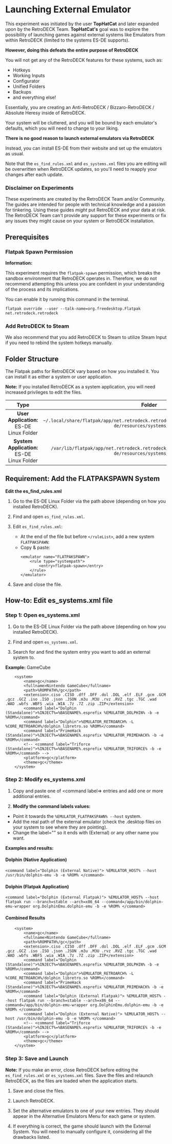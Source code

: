 # Launching External Emulator 

This experiment was initiated by the user **TopHatCat** and later expanded upon by the RetroDECK Team. **TopHatCat's** goal was to explore the possibility of launching games against external systems like Emulators from within RetroDECK (limited to the systems ES-DE supports). 

**However, doing this defeats the entire purpose of RetroDECK** 

You will not get any of the RetroDECK features for these systems, such as: 

- Hotkeys
- Working Inputs 
- Configurator
- Unified Folders
- Backups
- and everything else!

Essentially, you are creating an Anti-RetroDECK / Bizzaro-RetroDECK / Absolute Heresy inside of RetroDECK. 

Your system will be cluttered, and you will be bound by each emulator's defaults, which you will need to change to your liking.

**There is no good reason to launch external emulators via RetroDECK**

Instead, you can install ES-DE from their website and set up the emulators as usual. 

Note that the `es_find_rules.xml` and `es_systems.xml` files you are editing will be overwritten when RetroDECK updates, so you'll need to reapply your changes after each update.


### Disclaimer on Experiments 

These experiments are created by the RetroDECK Team and/or Community. The guides are intended for people with technical knowledge and a passion for tinkering. Using these guides *might* put RetroDECK and your data at risk. The RetroDECK Team can't provide any support for these experiments or fix any issues they might cause on your system or RetroDECK installation.


## Prerequisites

### Flatpak Spawn Permission

**Information:**

This experiment requires the `flatpak-spawn` permission, which breaks the sandbox environment that RetroDECK operates in. Therefore, we do not recommend attempting this unless you are confident in your understanding of the process and its implications.

You can enable it by running this command in the terminal.

```
flatpak override --user --talk-name=org.freedesktop.Flatpak net.retrodeck.retrodeck
```

### Add RetroDECK to Steam

We also recommend that you add RetroDECK to Steam to utilize Steam Input if you need to rebind the system hotkeys manually.

## Folder Structure

The Flatpak paths for RetroDECK vary based on how you installed it. You can install it as either a system or user application.

**Note:**  If you installed RetroDECK as a system application, you will need increased privileges to edit the files.


| Type    | Folder                 |          Comment     | 
|  :---:  | :---:                  |             :---:     |
| **User Application:** ES-DE Linux Folder |`~/.local/share/flatpak/app/net.retrodeck.retrodeck/current/active/files/share/es-de/resources/systems/linux/` | `es_find_rules.xml` `es_systems.xml` |  
| **System Application:** ES-DE Linux Folder  |`/var/lib/flatpak/app/net.retrodeck.retrodeck/current/active/files/share/es-de/resources/systems/linux/` | `es_find_rules.xml` `es_systems.xml` |  

## Requirement: Add the FLATPAKSPAWN System

**Edit the es_find_rules.xml**

1. Go to the ES-DE Linux Folder via the path above (depending on how you installed RetroDECK).

2. Find and open `es_find_rules.xml`.

3. Edit `es_find_rules.xml`:
    - At the end of the file but before `</ruleList>`, add a new system `FLATPAKSPAWN`:
    - Copy & paste:
      ```
      <emulator name="FLATPAKSPAWN">
          <rule type="systempath">
              <entry>flatpak-spawn</entry>
          </rule>
      </emulator>
      ```
4. Save and close the file.


## How-to: Edit es_systems.xml file

### Step 1: Open es_systems.xml

1. Go to the ES-DE Linux Folder via the path above (depending on how you installed RetroDECK).

2. Find and open `es_systems.xml`.

3. Search for and find the system entry you want to add an external system to.

**Example:** GameCube

```
    <system>
        <name>gc</name>
        <fullname>Nintendo GameCube</fullname>
        <path>%ROMPATH%/gc</path>
        <extension>.ciso .CISO .dff .DFF .dol .DOL .elf .ELF .gcm .GCM .gcz .GCZ .iso .ISO .json .JSON .m3u .M3U .rvz .RVZ .tgc .TGC .wad .WAD .wbfs .WBFS .wia .WIA .7z .7Z .zip .ZIP</extension>
        <command label="Dolphin (Standalone)">%INJECT%=%BASENAME%.esprefix %EMULATOR_DOLPHIN% -b -e %ROM%</command>
        <command label="Dolphin">%EMULATOR_RETROARCH% -L %CORE_RETROARCH%/dolphin_libretro.so %ROM%</command>
        <command label="PrimeHack (Standalone)">%INJECT%=%BASENAME%.esprefix %EMULATOR_PRIMEHACK% -b -e %ROM%</command>
        <!-- <command label="Triforce (Standalone)">%INJECT%=%BASENAME%.esprefix %EMULATOR_TRIFORCE% -b -e %ROM%</command> -->
        <platform>gc</platform>
        <theme>gc</theme>
    </system>
```

### Step 2: Modify es_systems.xml

1. Copy and paste one of <command label=> entries and add one or more additional entries.

2. **Modify the command labels values:**

- Point it towards the `%EMULATOR_FLATPAKSPAWN% --host` system.
- Add the real path of the external emulator (check the .desktop files on your system to see where they are pointing).
- Change the label="" so it ends with (External) or any other name you want.

**Examples and results:**

#### Dolphin (Native Application)

`<command label="Dolphin (External Native)"> %EMULATOR_HOST% --host /usr/bin/dolphin-emu -b -e %ROM% </command>`

#### Dolphin (Flatpak Application)

`<command label="Dolphin (External Flatpak)"> %EMULATOR_HOST% --host flatpak run --branch=stable --arch=x86_64 --command=/app/bin/dolphin-emu-wrapper org.DolphinEmu.dolphin-emu -b -e %ROM% </command>`

#### Combined Results

```
    <system>
        <name>gc</name>
        <fullname>Nintendo GameCube</fullname>
        <path>%ROMPATH%/gc</path>
        <extension>.ciso .CISO .dff .DFF .dol .DOL .elf .ELF .gcm .GCM .gcz .GCZ .iso .ISO .json .JSON .m3u .M3U .rvz .RVZ .tgc .TGC .wad .WAD .wbfs .WBFS .wia .WIA .7z .7Z .zip .ZIP</extension>
        <command label="Dolphin (Standalone)">%INJECT%=%BASENAME%.esprefix %EMULATOR_DOLPHIN% -b -e %ROM%</command>
        <command label="Dolphin">%EMULATOR_RETROARCH% -L %CORE_RETROARCH%/dolphin_libretro.so %ROM%</command>
        <command label="PrimeHack (Standalone)">%INJECT%=%BASENAME%.esprefix %EMULATOR_PRIMEHACK% -b -e %ROM%</command>
        <command label="Dolphin (External Flatpak)"> %EMULATOR_HOST% --host flatpak run --branch=stable --arch=x86_64 --command=/app/bin/dolphin-emu-wrapper org.DolphinEmu.dolphin-emu -b -e %ROM% </command>
        <command label="Dolphin (External Native)"> %EMULATOR_HOST% --host /usr/bin/dolphin-emu -b -e %ROM% </command>
        <!-- <command label="Triforce (Standalone)">%INJECT%=%BASENAME%.esprefix %EMULATOR_TRIFORCE% -b -e %ROM%</command> -->
        <platform>gc</platform>
        <theme>gc</theme>
    </system>
```

### Step 3: Save and Launch

**Note:** If you make an error, close RetroDECK before editing the `es_find_rules.xml` or `es_systems.xml` files. Save the files and relaunch RetroDECK, as the files are loaded when the application starts.

1. Save and close the files.

2. Launch RetroDECK.

3. Set the alternative emulators to one of your new entries. They should appear in the Alternative Emulators Menu for each game or system.

4. If everything is correct, the game should launch with the External System. You will need to manually configure it, considering all the drawbacks listed.
